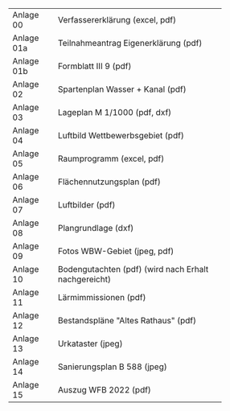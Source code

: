 <figure class="table op-uc-figure_align-center op-uc-figure"><table class="op-uc-table"><tbody><tr class="op-uc-table--row"><td class="op-uc-p op-uc-table--cell">Anlage 00</td><td class="op-uc-p op-uc-table--cell">Verfassererklärung (excel, pdf)</td></tr><tr class="op-uc-table--row"><td class="op-uc-p op-uc-table--cell">Anlage 01a</td><td class="op-uc-p op-uc-table--cell">Teilnahmeantrag Eigenerklärung (pdf)</td></tr><tr class="op-uc-table--row"><td class="op-uc-p op-uc-table--cell">Anlage 01b</td><td class="op-uc-p op-uc-table--cell">Formblatt III 9 (pdf)</td></tr><tr class="op-uc-table--row"><td class="op-uc-p op-uc-table--cell">Anlage 02</td><td class="op-uc-p op-uc-table--cell">Spartenplan Wasser + Kanal (pdf)</td></tr><tr class="op-uc-table--row"><td class="op-uc-p op-uc-table--cell">Anlage 03</td><td class="op-uc-p op-uc-table--cell">Lageplan M 1/1000 (pdf, dxf)</td></tr><tr class="op-uc-table--row"><td class="op-uc-p op-uc-table--cell">Anlage 04</td><td class="op-uc-p op-uc-table--cell">Luftbild Wettbewerbsgebiet (pdf)</td></tr><tr class="op-uc-table--row"><td class="op-uc-p op-uc-table--cell">Anlage 05</td><td class="op-uc-p op-uc-table--cell">Raumprogramm (excel, pdf)</td></tr><tr class="op-uc-table--row"><td class="op-uc-p op-uc-table--cell">Anlage 06</td><td class="op-uc-p op-uc-table--cell">Flächennutzungsplan (pdf)</td></tr><tr class="op-uc-table--row"><td class="op-uc-p op-uc-table--cell">Anlage 07</td><td class="op-uc-p op-uc-table--cell">Luftbilder (pdf)</td></tr><tr class="op-uc-table--row"><td class="op-uc-p op-uc-table--cell">Anlage 08</td><td class="op-uc-p op-uc-table--cell">Plangrundlage (dxf)</td></tr><tr class="op-uc-table--row"><td class="op-uc-p op-uc-table--cell">Anlage 09</td><td class="op-uc-p op-uc-table--cell">Fotos WBW-Gebiet (jpeg, pdf)</td></tr><tr class="op-uc-table--row"><td class="op-uc-p op-uc-table--cell">Anlage 10</td><td class="op-uc-p op-uc-table--cell">Bodengutachten (pdf) (wird nach Erhalt nachgereicht)</td></tr><tr class="op-uc-table--row"><td class="op-uc-p op-uc-table--cell">Anlage 11</td><td class="op-uc-p op-uc-table--cell">Lärmimmissionen (pdf)</td></tr><tr class="op-uc-table--row"><td class="op-uc-p op-uc-table--cell">Anlage 12</td><td class="op-uc-p op-uc-table--cell">Bestandspläne "Altes Rathaus" (pdf)</td></tr><tr class="op-uc-table--row"><td class="op-uc-p op-uc-table--cell">Anlage 13</td><td class="op-uc-p op-uc-table--cell">Urkataster (jpeg)</td></tr><tr class="op-uc-table--row"><td class="op-uc-p op-uc-table--cell">Anlage 14</td><td class="op-uc-p op-uc-table--cell">Sanierungsplan B 588 (jpeg)</td></tr><tr class="op-uc-table--row"><td class="op-uc-p op-uc-table--cell">Anlage 15</td><td class="op-uc-p op-uc-table--cell">Auszug WFB 2022 (pdf)</td></tr></tbody></table></figure>